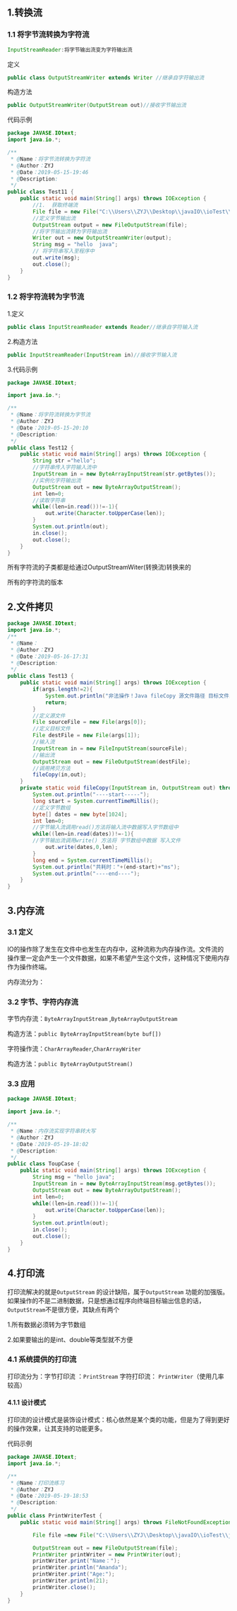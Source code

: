 ## 1.转换流

### 1.1  将字节流转换为字符流

```java
InputStreamReader:将字节输出流变为字符输出流
```

定义

```java
public class OutputStreamWriter extends Writer //继承自字符输出流
```

构造方法

```java
public OutputStreamWriter(OutputStream out)//接收字节输出流 
```

代码示例

```java
package JAVASE.IOtext;
import java.io.*;

/**
 * @Name：将字节流转换为字符流
 * @Author：ZYJ
 * @Date：2019-05-15-19:46
 * @Description:
 */
public class Test11 {
    public static void main(String[] args) throws IOException {
        //1.  获取终端流
        File file = new File("C:\\Users\\ZYJ\\Desktop\\javaIO\\ioTest\\hello.txt");
        //定义字节输出流
        OutputStream output = new FileOutputStream(file);
        //将字节输出流转为字符输出流
        Writer out = new OutputStreamWriter(output);
        String msg = "hello  java";
        // 将字符串写入至程序中
        out.write(msg);
        out.close();
    }
}
```

### 1.2 将字符流转为字节流

1.定义

```java
public class InputStreamReader extends Reader//继承自字符输入流
```

2.构造方法

```java
public InputStreamReader(InputStream in)//接收字节输入流
```

3.代码示例

```java
package JAVASE.IOtext;

import java.io.*;

/**
 * @Name：将字符流转换为字节流
 * @Author：ZYJ
 * @Date：2019-05-15-20:10
 * @Description:
 */
public class Test12 {
    public static void main(String[] args) throws IOException {
        String str ="hello";
        //字符串传入字符输入流中
        InputStream in = new ByteArrayInputStream(str.getBytes());
        //实例化字符输出流
        OutputStream out = new ByteArrayOutputStream();
        int len=0;
        //读取字符串
        while((len=in.read())!=-1){
            out.write(Character.toUpperCase(len));
        }
        System.out.println(out);
        in.close();
        out.close();
    }
}
```

所有字符流的子类都是给通过OutputStreamWiter(转换流)转换来的

所有的字符流的版本

## 2.文件拷贝

```java
package JAVASE.IOtext;
import java.io.*;
/**
 * @Name：
 * @Author：ZYJ
 * @Date：2019-05-16-17:31
 * @Description:
 */
public class Test13 {
    public static void main(String[] args) throws IOException {
        if(args.length!=2){
            System.out.println("非法操作！Java fileCopy 源文件路径 目标文件路径");
            return;
        }
        //定义源文件
        File sourceFile = new File(args[0]);
        //定义目标文件
        File destFile = new File(args[1]);
        //输入流
        InputStream in = new FileInputStream(sourceFile);
        //输出流
        OutputStream out = new FileOutputStream(destFile);
        //调用拷贝方法
        fileCopy(in,out);
    }
    private static void fileCopy(InputStream in, OutputStream out) throws IOException {
        System.out.println("----start-----");
        long start = System.currentTimeMillis();
        //定义字节数组
        byte[] dates = new byte[1024];
        int len=0;
        //字节输入流调用read()方法将输入流中数据写入字节数组中
        while((len=in.read(dates))!=-1){
        //字节输出流调用write() 方法将 字节数组中数据 写入文件
            out.write(dates,0,len);
        }
        long end = System.currentTimeMillis();
        System.out.println("共耗时："+(end-start)+"ms");
        System.out.println("----end----");
    }
}
```





## 3.内存流

### 3.1 定义

IO的操作除了发生在文件中也发生在内存中，这种流称为内存操作流。文件流的操作里一定会产生一个文件数据，如果不希望产生这个文件，这种情况下使用内存作为操作终端。

内存流分为：

### 3.2 字节、字符内存流 

字节内存流：`ByteArrayInputStream` ,`ByteArrayOutputStream`

构造方法：`public ByteArrayInputStream(byte buf[])`

字符操作流：`CharArrayReader`,`CharArrayWriter`

构造方法：`public ByteArrayOutputStream()`



### 3.3 应用

```java
package JAVASE.IOtext;

import java.io.*;

/**
 * @Name：内存流实现字符串转大写
 * @Author：ZYJ
 * @Date：2019-05-19-18:02
 * @Description:
 */
public class ToupCase {
    public static void main(String[] args) throws IOException {
        String msg = "hello java";
        InputStream in = new ByteArrayInputStream(msg.getBytes());
        OutputStream out = new ByteArrayOutputStream();
        int len=0;
        while((len=in.read())!=-1){
            out.write(Character.toUpperCase(len));
        }
        System.out.println(out);
        in.close();
        out.close();
    }
}
```

## 4.打印流

打印流解决的就是`OutputStream` 的设计缺陷，属于`OutputStream` 功能的加强版。如果操作的不是二进制数据，只是想通过程序向终端目标输出信息的话，`OutputStream`不是很方便，其缺点有两个

1.所有数据必须转为字节数组

2.如果要输出的是int、double等类型就不方便

### 4.1 系统提供的打印流

打印流分为：字节打印流   ：`PrintStream`       字符打印流： `PrintWriter`（使用几率较高）

#### 4.1.1 设计模式

打印流的设计模式是装饰设计模式：核心依然是某个类的功能，但是为了得到更好的操作效果，让其支持的功能更多。

代码示例

```java
package JAVASE.IOtext;
import java.io.*;

/**
 * @Name：打印流练习
 * @Author：ZYJ
 * @Date：2019-05-19-18:53
 * @Description:
 */
public class PrintWriterTest {
    public static void main(String[] args) throws FileNotFoundException {

        File file =new File("C:\\Users\\ZYJ\\Desktop\\javaIO\\ioTest\\java.txt");

        OutputStream out = new FileOutputStream(file);
        PrintWriter printWriter = new PrintWriter(out);
        printWriter.print("Name：");
        printWriter.println("Amanda");
        printWriter.print("Age:");
        printWriter.println(21);
        printWriter.close();
    }
}
```







### 

### 	



